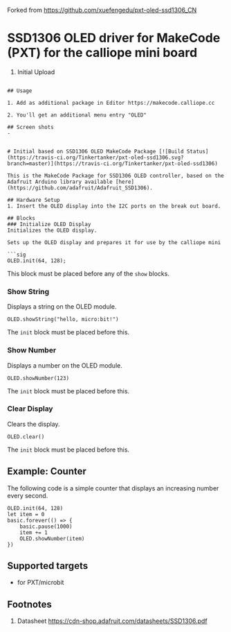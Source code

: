 Forked from https://github.com/xuefengedu/pxt-oled-ssd1306_CN

# SSD1306 OLED driver for MakeCode (PXT) for the calliope mini board

1. Initial Upload
```
 
## Usage

1. Add as additional package in Editor https://makecode.calliope.cc

2. You'll get an additional menu entry "OLED"

## Screen shots
-


# Initial based on SSD1306 OLED MakeCode Package [![Build Status](https://travis-ci.org/Tinkertanker/pxt-oled-ssd1306.svg?branch=master)](https://travis-ci.org/Tinkertanker/pxt-oled-ssd1306)

This is the MakeCode Package for SSD1306 OLED controller, based on the Adafruit Arduino library available [here](https://github.com/adafruit/Adafruit_SSD1306).

## Hardware Setup
1. Insert the OLED display into the I2C ports on the break out board.

## Blocks
### Initialize OLED Display
Initializes the OLED display.

Sets up the OLED display and prepares it for use by the calliope mini

```sig
OLED.init(64, 128);
```

This block must be placed before any of the ``show`` blocks.


### Show String
Displays a string on the OLED module.

```sig
OLED.showString("hello, micro:bit!")
```

The ``init`` block must be placed before this.


### Show Number
Displays a number on the OLED module.

```sig
OLED.showNumber(123)
```

The ``init`` block must be placed before this.


### Clear Display
Clears the display.

```sig
OLED.clear()
```

The ``init`` block must be placed before this.

## Example: Counter
The following code is a simple counter that displays an increasing number every second.

```blocks
OLED.init(64, 128)
let item = 0
basic.forever(() => {
    basic.pause(1000)
    item += 1
    OLED.showNumber(item)
})
```

## Supported targets

* for PXT/microbit

## Footnotes

1.  Datasheet https://cdn-shop.adafruit.com/datasheets/SSD1306.pdf
